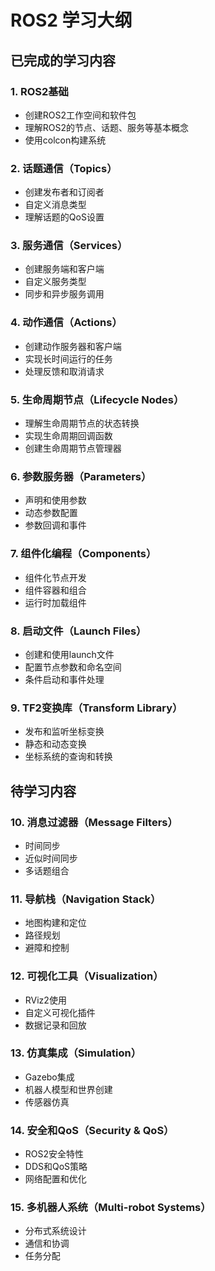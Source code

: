 # ROS2 学习大纲

## 已完成的学习内容

### 1. ROS2基础
- 创建ROS2工作空间和软件包
- 理解ROS2的节点、话题、服务等基本概念
- 使用colcon构建系统

### 2. 话题通信（Topics）
- 创建发布者和订阅者
- 自定义消息类型
- 理解话题的QoS设置

### 3. 服务通信（Services）
- 创建服务端和客户端
- 自定义服务类型
- 同步和异步服务调用

### 4. 动作通信（Actions）
- 创建动作服务器和客户端
- 实现长时间运行的任务
- 处理反馈和取消请求

### 5. 生命周期节点（Lifecycle Nodes）
- 理解生命周期节点的状态转换
- 实现生命周期回调函数
- 创建生命周期节点管理器

### 6. 参数服务器（Parameters）
- 声明和使用参数
- 动态参数配置
- 参数回调和事件

### 7. 组件化编程（Components）
- 组件化节点开发
- 组件容器和组合
- 运行时加载组件

### 8. 启动文件（Launch Files）
- 创建和使用launch文件
- 配置节点参数和命名空间
- 条件启动和事件处理

### 9. TF2变换库（Transform Library）
- 发布和监听坐标变换
- 静态和动态变换
- 坐标系统的查询和转换

## 待学习内容

### 10. 消息过滤器（Message Filters）
- 时间同步
- 近似时间同步
- 多话题组合

### 11. 导航栈（Navigation Stack）
- 地图构建和定位
- 路径规划
- 避障和控制

### 12. 可视化工具（Visualization）
- RViz2使用
- 自定义可视化插件
- 数据记录和回放

### 13. 仿真集成（Simulation）
- Gazebo集成
- 机器人模型和世界创建
- 传感器仿真

### 14. 安全和QoS（Security & QoS）
- ROS2安全特性
- DDS和QoS策略
- 网络配置和优化

### 15. 多机器人系统（Multi-robot Systems）
- 分布式系统设计
- 通信和协调
- 任务分配

